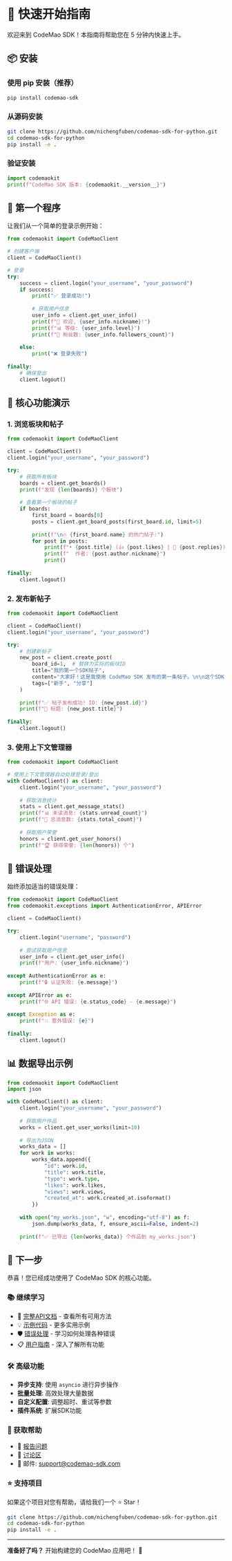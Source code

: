 # 🚀 快速开始指南

欢迎来到 CodeMao SDK！本指南将帮助您在 5 分钟内快速上手。

## 📦 安装

### 使用 pip 安装（推荐）

```bash
pip install codemao-sdk
```

### 从源码安装

```bash
git clone https://github.com/nichengfuben/codemao-sdk-for-python.git
cd codemao-sdk-for-python
pip install -e .
```

### 验证安装

```python
import codemaokit
print(f"CodeMao SDK 版本: {codemaokit.__version__}")
```

## 🔑 第一个程序

让我们从一个简单的登录示例开始：

```python
from codemaokit import CodeMaoClient

# 创建客户端
client = CodeMaoClient()

# 登录
try:
    success = client.login("your_username", "your_password")
    if success:
        print("✅ 登录成功!")
        
        # 获取用户信息
        user_info = client.get_user_info()
        print(f"👋 欢迎, {user_info.nickname}!")
        print(f"📊 等级: {user_info.level}")
        print(f"👥 粉丝数: {user_info.followers_count}")
        
    else:
        print("❌ 登录失败")
        
finally:
    # 确保登出
    client.logout()
```

## 🎯 核心功能演示

### 1. 浏览板块和帖子

```python
from codemaokit import CodeMaoClient

client = CodeMaoClient()
client.login("your_username", "your_password")

try:
    # 获取所有板块
    boards = client.get_boards()
    print(f"发现 {len(boards)} 个板块")
    
    # 查看第一个板块的帖子
    if boards:
        first_board = boards[0]
        posts = client.get_board_posts(first_board.id, limit=5)
        
        print(f"\n🔥 {first_board.name} 的热门帖子:")
        for post in posts:
            print(f"• {post.title} (👍 {post.likes} | 💬 {post.replies})")
            print(f"  作者: {post.author.nickname}")
            print()
            
finally:
    client.logout()
```

### 2. 发布新帖子

```python
from codemaokit import CodeMaoClient

client = CodeMaoClient()
client.login("your_username", "your_password")

try:
    # 创建新帖子
    new_post = client.create_post(
        board_id=1,  # 替换为实际的板块ID
        title="我的第一个SDK帖子",
        content="大家好！这是我使用 CodeMao SDK 发布的第一条帖子。\n\n这个SDK真的很容易使用！",
        tags=["新手", "分享"]
    )
    
    print(f"✅ 帖子发布成功! ID: {new_post.id}")
    print(f"📖 标题: {new_post.title}")
    
finally:
    client.logout()
```

### 3. 使用上下文管理器

```python
from codemaokit import CodeMaoClient

# 使用上下文管理器自动处理登录/登出
with CodeMaoClient() as client:
    client.login("your_username", "your_password")
    
    # 获取消息统计
    stats = client.get_message_stats()
    print(f"📊 未读消息: {stats.unread_count}")
    print(f"🔔 总消息数: {stats.total_count}")
    
    # 获取用户荣誉
    honors = client.get_user_honors()
    print(f"🏆 获得荣誉: {len(honors)} 个")
```

## 🔧 错误处理

始终添加适当的错误处理：

```python
from codemaokit import CodeMaoClient
from codemaokit.exceptions import AuthenticationError, APIError

client = CodeMaoClient()

try:
    client.login("username", "password")
    
    # 尝试获取用户信息
    user_info = client.get_user_info()
    print(f"用户: {user_info.nickname}")
    
except AuthenticationError as e:
    print(f"🔒 认证失败: {e.message}")
    
except APIError as e:
    print(f"🌐 API 错误: {e.status_code} - {e.message}")
    
except Exception as e:
    print(f"💥 意外错误: {e}")
    
finally:
    client.logout()
```

## 📊 数据导出示例

```python
from codemaokit import CodeMaoClient
import json

with CodeMaoClient() as client:
    client.login("your_username", "your_password")
    
    # 获取用户作品
    works = client.get_user_works(limit=10)
    
    # 导出为JSON
    works_data = []
    for work in works:
        works_data.append({
            "id": work.id,
            "title": work.title,
            "type": work.type,
            "likes": work.likes,
            "views": work.views,
            "created_at": work.created_at.isoformat()
        })
    
    with open("my_works.json", "w", encoding="utf-8") as f:
        json.dump(works_data, f, ensure_ascii=False, indent=2)
    
    print(f"✅ 已导出 {len(works_data)} 个作品到 my_works.json")
```

## 🚀 下一步

恭喜！您已经成功使用了 CodeMao SDK 的核心功能。

### 📚 继续学习

- 📖 [完整API文档](api-reference.md) - 查看所有可用方法
- 💡 [示例代码](examples.md) - 更多实用示例
- 🛡️ [错误处理](error-handling.md) - 学习如何处理各种错误
- 📋 [用户指南](user-guide.md) - 深入了解所有功能

### 🛠️ 高级功能

- **异步支持**: 使用 `asyncio` 进行异步操作
- **批量处理**: 高效处理大量数据
- **自定义配置**: 调整超时、重试等参数
- **插件系统**: 扩展SDK功能

### 🤝 获取帮助

- 🐛 [报告问题](https://github.com/nichengfuben/codemao-sdk-for-python/issues)
- 💬 [讨论区](https://github.com/nichengfuben/codemao-sdk-for-python/discussions)
- 📧 邮件: support@codemao-sdk.com

### ⭐ 支持项目

如果这个项目对您有帮助，请给我们一个 ⭐ Star！

```bash
git clone https://github.com/nichengfuben/codemao-sdk-for-python.git
cd codemao-sdk-for-python
pip install -e .
```

---

**准备好了吗？** 开始构建您的 CodeMao 应用吧！ 🎉